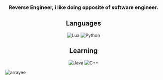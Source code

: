 <h3 align="center">Reverse Engineer, i like doing opposite of software engineer.</h3>

<h2 align="center">Languages</h2>
<p align="center">
  <img alt="Lua" src="https://img.shields.io/badge/lua-%232C2D72.svg?style=for-the-badge&logo=lua&logoColor=white"></a> 
  <img alt="Python" src="https://img.shields.io/badge/python-3670A0?style=for-the-badge&logo=python&logoColor=ffdd54"></a> 
</p>

<h2 align="center">Learning</h2>
<p align="center">
  <img alt="Java" src="https://img.shields.io/badge/java-%23ED8B00.svg?style=for-the-badge&logo=java&logoColor=white"></a> 
  <img alt="C++" src="https://img.shields.io/badge/-C++-090909?style=for-the-badge&logo=C%2b%2b&logoColor=6296CC"></a> 
</p>

<p><img align="left" src="https://github-readme-stats.vercel.app/api/top-langs?username=arrayee&show_icons=true&locale=en&layout=compact" alt="arrayee" /></p>
